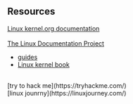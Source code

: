 ## Resources
[Linux kernel.org documentation](https://www.kernel.org/doc/html/latest/)\
<br />
[The Linux Documentation Project](https://tldp.org/)
<br />
*	[guides](https://tldp.org/guides.html)
*	[Linux kernel book](https://tldp.org/LDP/tlk/)
<br />
[try to hack me](https://tryhackme.com/)
<br />
[linux jounrny](https://linuxjourney.com/)
<br />

